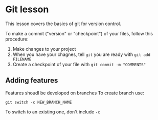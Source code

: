 # Git lesson

This lesson covers the basics of git for version control.

To make a commit ("version" or "checkpoint") of your files, follow this procedure:

1. Make changes to your project 
2. When you have your chagnes, tell `git` you are ready with `git add FILENAME`
3. Create a checkpoint of your file with `git commit -m "COMMENTS"` 

## Adding features
Features shoudl be developed on branches
To create branch use:

`git switch -c NEW_BRANCH_NAME`

To switch to an existing one, don't include `-c`